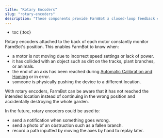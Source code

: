 ```yaml
---
title: "Rotary Encoders"
slug: "rotary-encoders"
description: "These components provide FarmBot a closed-loop feedback control system"
---
```


* toc
{:toc}

Rotary encoders attached to the back of each motor constantly monitor FarmBot's position. This enables FarmBot to know when:

* a motor is not moving due to incorrect speed settings or lack of power.
* it has collided with an object such as dirt on the tracks, plant branches, or animals.
* the end of an axis has been reached during [Automatic Calibration and Homing](calibration-and-homing.md) or in error.
* someone is physically pushing the device to a different location.

With rotary encoders, FarmBot can be aware that it has not reached the intended location instead of continuing in the wrong position and accidentally destroying the whole garden.

In the future, rotary encoders could be used to:

* send a notification when something goes wrong.
* send a photo of an obstruction such as a fallen branch.
* record a path inputted by moving the axes by hand to replay later.
